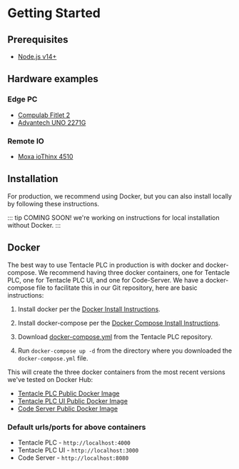# Getting Started

## Prerequisites

- [Node.js v14+](https://nodejs.org/)

## Hardware examples

### Edge PC

- [Compulab Fitlet 2](https://fit-iot.com/web/products/fitlet2/)
- [Advantech UNO 2271G](https://www.advantech.com/products/1-2mlj9a/uno-2271g/mod_dc90e0bd-6f2f-47d1-ad72-0e4bd245407d)

### Remote IO

- [Moxa ioThinx 4510](https://www.moxa.com/en/products/industrial-edge-connectivity/controllers-and-ios/advanced-controllers-and-i-os/iothinx-4510-series)

## Installation

For production, we recommend using Docker, but you can also install locally by following these instructions.

::: tip COMING SOON!
we're working on instructions for local installation without Docker.
:::

## Docker

The best way to use Tentacle PLC in production is with docker and docker-compose. We recommend having three docker containers, one for Tentacle PLC, one for Tentacle PLC UI, and one for Code-Server. We have a docker-compose file to facilitate this in our Git repository, here are basic instructions:

1. Install docker per the [Docker Install Instructions](https://docs.docker.com/engine/install/).

2. Install docker-compose per the [Docker Compose Install Instructions](https://docs.docker.com/compose/install/).

3. Download [docker-compose.yml](https://gitlab.com/joyja/tentacle-plc/-/raw/main/docker-compose.yml?inline=false) from the Tentacle PLC repository.

4. Run `docker-compose up -d` from the directory where you downloaded the `docker-compose.yml` file.

This will create the three docker containers from the most recent versions we've tested on Docker Hub:

- [Tentacle PLC Public Docker Image](https://hub.docker.com/r/joyja/tentacle-plc)
- [Tentacle PLC UI Public Docker Image](https://hub.docker.com/r/joyja/tentacle-plc-front)
- [Code Server Public Docker Image](https://hub.docker.com/r/codercom/code-server)

### Default urls/ports for above containers

- Tentacle PLC - ```http://localhost:4000```
- Tentacle PLC UI - ```http://localhost:3000```
- Code Server - ```http://localhost:8080```
